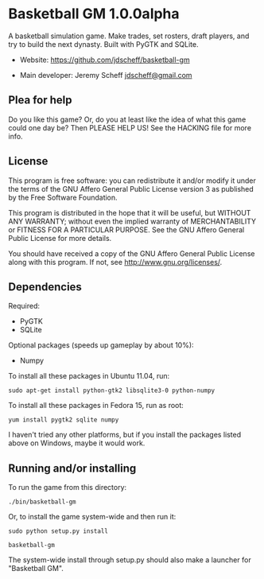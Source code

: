 Basketball GM 1.0.0alpha
========================

A basketball simulation game. Make trades, set rosters, draft players, and try
to build the next dynasty. Built with PyGTK and SQLite.

* Website: https://github.com/jdscheff/basketball-gm

* Main developer: Jeremy Scheff <jdscheff@gmail.com>


Plea for help
-------------

Do you like this game? Or, do you at least like the idea of what this game
could one day be? Then PLEASE HELP US! See the HACKING file for more info.


License
-------

This program is free software: you can redistribute it and/or modify it under
the terms of the GNU Affero General Public License version 3 as published by
the Free Software Foundation.

This program is distributed in the hope that it will be useful, but WITHOUT ANY
WARRANTY; without even the implied warranty of MERCHANTABILITY or FITNESS FOR A
PARTICULAR PURPOSE.  See the GNU Affero General Public License for more
details.

You should have received a copy of the GNU Affero General Public License along
with this program.  If not, see <http://www.gnu.org/licenses/>.


Dependencies
------------

Required:

* PyGTK
* SQLite

Optional packages (speeds up gameplay by about 10%):

* Numpy

To install all these packages in Ubuntu 11.04, run:

    sudo apt-get install python-gtk2 libsqlite3-0 python-numpy

To install all these packages in Fedora 15, run as root:

    yum install pygtk2 sqlite numpy

I haven't tried any other platforms, but if you install the packages listed
above on Windows, maybe it would work.


Running and/or installing
-------------------------

To run the game from this directory:

    ./bin/basketball-gm

Or, to install the game system-wide and then run it:

    sudo python setup.py install

    basketball-gm

The system-wide install through setup.py should also make a launcher for "Basketball GM".
